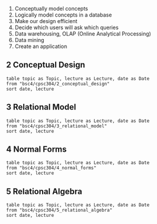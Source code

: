 1. Conceptually model concepts
2. Logically model concepts in a database
3. Make our design efficient
4. Decide which users will ask which queries
5. Data warehousing, OLAP (Online Analytical Processing)
6. Data mining
7. Create an application

## 2 Conceptual Design
```dataview
table topic as Topic, lecture as Lecture, date as Date
from "bsc4/cpsc304/2_conceptual_design"
sort date, lecture
```

## 3 Relational Model
```dataview
table topic as Topic, lecture as Lecture, date as Date
from "bsc4/cpsc304/3_relational_model"
sort date, lecture
```

## 4 Normal Forms
```dataview
table topic as Topic, lecture as Lecture, date as Date
from "bsc4/cpsc304/4_normal_forms"
sort date, lecture
```

## 5 Relational Algebra
```dataview
table topic as Topic, lecture as Lecture, date as Date
from "bsc4/cpsc304/5_relational_algebra"
sort date, lecture
```